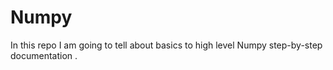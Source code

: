 # Numpy
In this repo I am going to tell about basics to high level Numpy step-by-step documentation .
